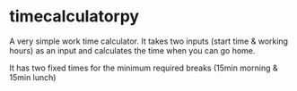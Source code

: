 # timecalculatorpy

A very simple work time calculator. It takes two inputs (start time & working hours)
as an input and calculates the time when you can go home.

It has two fixed times for the minimum required breaks (15min morning & 15min lunch) 
